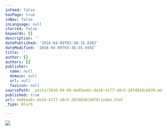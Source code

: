 ```yaml
---
inFeed: false
hasPage: true
inNav: false
inLanguage: null
starred: false
keywords: []
description: ''
datePublished: '2016-04-09T03:38:16.838Z'
dateModified: '2016-04-09T03:36:35.949Z'
title: ''
author: []
authors: []
publisher:
  name: null
  domain: null
  url: null
  favicon: null
sourcePath: _posts/2016-04-09-4e85ea6c-8e16-4177-a0c5-20fd818cb070.md
published: true
url: 4e85ea6c-8e16-4177-a0c5-20fd818cb070/index.html
_type: Blurb

---
```

![](https://the-grid-user-content.s3-us-west-2.amazonaws.com/87f5c5c1-d2ab-463d-9126-78f7690b5fba.jpg)